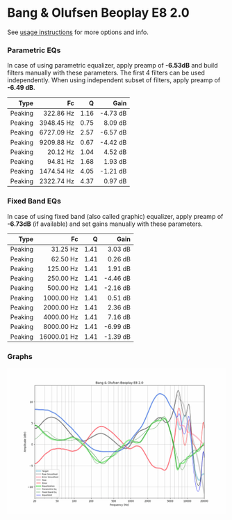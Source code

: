 # Bang & Olufsen Beoplay E8 2.0
See [usage instructions](https://github.com/jaakkopasanen/AutoEq#usage) for more options and info.

### Parametric EQs
In case of using parametric equalizer, apply preamp of **-6.53dB** and build filters manually
with these parameters. The first 4 filters can be used independently.
When using independent subset of filters, apply preamp of **-6.49 dB**.

| Type    | Fc         |    Q | Gain     |
|--------:|-----------:|-----:|---------:|
| Peaking | 322.86 Hz  | 1.16 | -4.73 dB |
| Peaking | 3948.45 Hz | 0.75 | 8.09 dB  |
| Peaking | 6727.09 Hz | 2.57 | -6.57 dB |
| Peaking | 9209.88 Hz | 0.67 | -4.42 dB |
| Peaking | 20.12 Hz   | 1.04 | 4.52 dB  |
| Peaking | 94.81 Hz   | 1.68 | 1.93 dB  |
| Peaking | 1474.54 Hz | 4.05 | -1.21 dB |
| Peaking | 2322.74 Hz | 4.37 | 0.97 dB  |

### Fixed Band EQs
In case of using fixed band (also called graphic) equalizer, apply preamp of **-6.73dB**
(if available) and set gains manually with these parameters.

| Type    | Fc          |    Q | Gain     |
|--------:|------------:|-----:|---------:|
| Peaking | 31.25 Hz    | 1.41 | 3.03 dB  |
| Peaking | 62.50 Hz    | 1.41 | 0.26 dB  |
| Peaking | 125.00 Hz   | 1.41 | 1.91 dB  |
| Peaking | 250.00 Hz   | 1.41 | -4.46 dB |
| Peaking | 500.00 Hz   | 1.41 | -2.16 dB |
| Peaking | 1000.00 Hz  | 1.41 | 0.51 dB  |
| Peaking | 2000.00 Hz  | 1.41 | 2.36 dB  |
| Peaking | 4000.00 Hz  | 1.41 | 7.16 dB  |
| Peaking | 8000.00 Hz  | 1.41 | -6.99 dB |
| Peaking | 16000.01 Hz | 1.41 | -1.39 dB |

### Graphs
![](./Bang%20&%20Olufsen%20Beoplay%20E8%202.0.png)